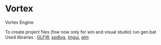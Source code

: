 # Vortex
Vortex Engine

To create project files (fow now only for win and visual studio) run gen.bat
Used libraries : [GLFW](https://github.com/fazilhus/glfw), [spdlog](https://github.com/fazilhus/spdlog), [imgui](https://github.com/fazilhus/imgui), [glm](https://github.com/fazilhus/glm)
